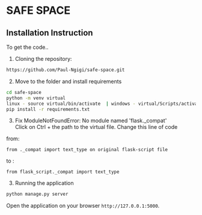 # SAFE SPACE
## Installation Instruction
To get the code..

1. Cloning the repository:
  ```bash
  https://github.com/Paul-Ngigi/safe-space.git
  ```
2. Move to the folder and install requirements
  ```bash
  cd safe-space
  python -m venv virtual
  linux - source virtual/bin/activate  | windows - virtual/Scripts/activate.ps1
  pip install -r requirements.txt
  ```

3. Fix ModuleNotFoundError: No module named 'flask._compat'  
  Click on Ctrl + the path to the virtual file. Change this line of code
  
  from:
  ```
from ._compat import text_type on original flask-script file
  ```

to :

```
from flask_script._compat import text_type
```

3. Running the application
  ```bash
  python manage.py server
  ```
Open the application on your browser `http://127.0.0.1:5000`.
